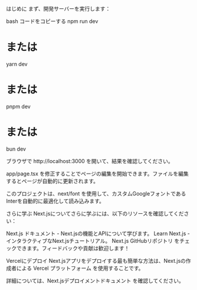 はじめに
まず、開発サーバーを実行します：

bash
コードをコピーする
npm run dev
# または
yarn dev
# または
pnpm dev
# または
bun dev

ブラウザで http://localhost:3000 を開いて、結果を確認してください。

app/page.tsx を修正することでページの編集を開始できます。ファイルを編集するとページが自動的に更新されます。

このプロジェクトは、next/font を使用して、カスタムGoogleフォントであるInterを自動的に最適化して読み込みます。

さらに学ぶ
Next.jsについてさらに学ぶには、以下のリソースを確認してください：

Next.js ドキュメント - Next.jsの機能とAPIについて学びます。
Learn Next.js - インタラクティブなNext.jsチュートリアル。
Next.js GitHubリポジトリ をチェックできます。フィードバックや貢献は歓迎します！

Vercelにデプロイ
Next.jsアプリをデプロイする最も簡単な方法は、Next.jsの作成者による Vercel プラットフォーム を使用することです。

詳細については、Next.jsデプロイメントドキュメント を確認してください。